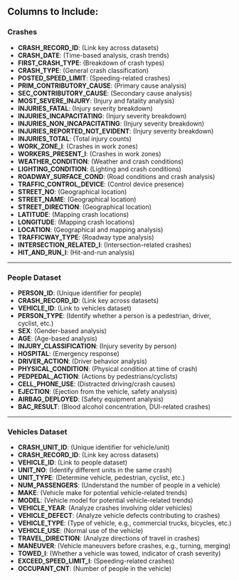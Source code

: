 ## Columns to Include:

### Crashes
- **CRASH_RECORD_ID**: (Link key across datasets)
- **CRASH_DATE**: (Time-based analysis, crash trends)
- **FIRST_CRASH_TYPE**: (Breakdown of crash types)
- **CRASH_TYPE**: (General crash classification)
- **POSTED_SPEED_LIMIT**: (Speeding-related crashes)
- **PRIM_CONTRIBUTORY_CAUSE**: (Primary cause analysis)
- **SEC_CONTRIBUTORY_CAUSE**: (Secondary cause analysis)
- **MOST_SEVERE_INJURY**: (Injury and fatality analysis)
- **INJURIES_FATAL**: (Injury severity breakdown)
- **INJURIES_INCAPACITATING**: (Injury severity breakdown)
- **INJURIES_NON_INCAPACITATING**: (Injury severity breakdown)
- **INJURIES_REPORTED_NOT_EVIDENT**: (Injury severity breakdown)
- **INJURIES_TOTAL**: (Total injury counts)
- **WORK_ZONE_I**: (Crashes in work zones)
- **WORKERS_PRESENT_I**: (Crashes in work zones)
- **WEATHER_CONDITION**: (Weather and crash conditions)
- **LIGHTING_CONDITION**: (Lighting and crash conditions)
- **ROADWAY_SURFACE_COND**: (Road conditions and crash analysis)
- **TRAFFIC_CONTROL_DEVICE**: (Control device presence)
- **STREET_NO**: (Geographical location)
- **STREET_NAME**: (Geographical location)
- **STREET_DIRECTION**: (Geographical location)
- **LATITUDE**: (Mapping crash locations)
- **LONGITUDE**: (Mapping crash locations)
- **LOCATION**: (Geographical and mapping analysis)
- **TRAFFICWAY_TYPE**: (Roadway type analysis)
- **INTERSECTION_RELATED_I**: (Intersection-related crashes)
- **HIT_AND_RUN_I**: (Hit-and-run analysis)

---

### People Dataset

- **PERSON_ID**: (Unique identifier for people)
- **CRASH_RECORD_ID**: (Link key across datasets)
- **VEHICLE_ID**: (Link to vehicles dataset)
- **PERSON_TYPE**: (Identify whether a person is a pedestrian, driver, cyclist, etc.)
- **SEX**: (Gender-based analysis)
- **AGE**: (Age-based analysis)
- **INJURY_CLASSIFICATION**: (Injury severity by person)
- **HOSPITAL**: (Emergency response)
- **DRIVER_ACTION**: (Driver behavior analysis)
- **PHYSICAL_CONDITION**: (Physical condition at time of crash)
- **PEDPEDAL_ACTION**: (Actions by pedestrians/cyclists)
- **CELL_PHONE_USE**: (Distracted driving/crash causes)
- **EJECTION**: (Ejection from the vehicle, safety analysis)
- **AIRBAG_DEPLOYED**: (Safety equipment analysis)
- **BAC_RESULT**: (Blood alcohol concentration, DUI-related crashes)

---

### Vehicles Dataset


- **CRASH_UNIT_ID**: (Unique identifier for vehicle/unit)
- **CRASH_RECORD_ID**: (Link key across datasets)
- **VEHICLE_ID**: (Link to people dataset)
- **UNIT_NO**: (Identify different units in the same crash)
- **UNIT_TYPE**: (Determine vehicle, pedestrian, cyclist, etc.)
- **NUM_PASSENGERS**: (Understand the number of people in a vehicle)
- **MAKE**: (Vehicle make for potential vehicle-related trends)
- **MODEL**: (Vehicle model for potential vehicle-related trends)
- **VEHICLE_YEAR**: (Analyze crashes involving older vehicles)
- **VEHICLE_DEFECT**: (Analyze vehicle defects contributing to crashes)
- **VEHICLE_TYPE**: (Type of vehicle, e.g., commercial trucks, bicycles, etc.)
- **VEHICLE_USE**: (Normal use of the vehicle)
- **TRAVEL_DIRECTION**: (Analyze directions of travel in crashes)
- **MANEUVER**: (Vehicle maneuvers before crashes, e.g., turning, merging)
- **TOWED_I**: (Whether a vehicle was towed, indicator of crash severity)
- **EXCEED_SPEED_LIMIT_I**: (Speeding-related crashes)
- **OCCUPANT_CNT**: (Number of people in the vehicle)
